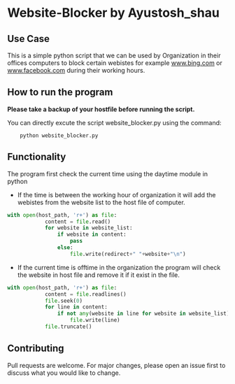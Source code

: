 # Website-Blocker by Ayustosh_shau 

## Use Case
This is a simple python script that we can be used by Organization in their offices computers to block certain webistes for example www.bing.com or www.facebook.com during their working hours.

## How to run the program
**Please take a backup of your hostfile before running the script.**

You can directly excute the script website_blocker.py using the command:
```
	python website_blocker.py
```

## Functionality

The program first check the current time using the daytime module in python

* If the time is between the working hour of organization it will add the webistes from the website list to the host file of computer.

```python
with open(host_path, 'r+') as file:
            content = file.read()
            for website in website_list:
                if website in content:
                    pass
                else:
                    file.write(redirect+" "+website+"\n")

```


* If the current time is offtime in the organization the program will check the website in host file and remove it if it exist in the file.

```python
with open(host_path, 'r+') as file:
            content = file.readlines()
            file.seek(0)
            for line in content:
                if not any(website in line for website in website_list):
                    file.write(line)
            file.truncate()

```

## Contributing 
Pull requests are welcome. For major changes, please open an issue first to discuss what you would like to change.




